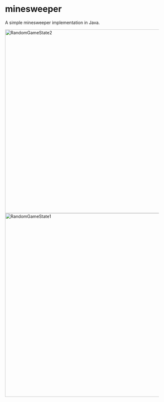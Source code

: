# minesweeper

A simple minesweeper implementation in Java.

<img width="601" alt="RandomGameState2" src="https://user-images.githubusercontent.com/57266808/116296490-4de19980-a768-11eb-9bf5-25232624fcd9.png">
<img width="601" alt="RandomGameState1" src="https://user-images.githubusercontent.com/57266808/116296500-5043f380-a768-11eb-84c7-bcb6d63ba26d.png">
